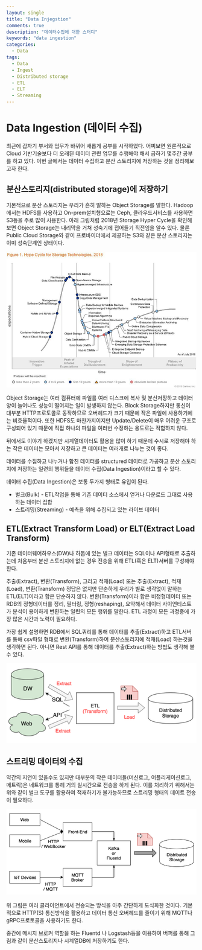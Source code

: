 ```yaml
---
layout: single
title: "Data Injegstion"
comments: true
description: "데이터수집에 대한 스터디"
keywords: "data ingestion"
categories:
  - Data
tags:
  - Data
  - Ingest
  - Distributed storage
  - ETL
  - ELT
  - Streaming
---
```


# Data Ingestion (데이터 수집)

최근에 갑자기 부서와 업무가 바뀌어 새롭게 공부를 시작하였다. 어찌보면 원론적으로 Cloud 기반기술보다 더 오래된 데이터 관련 업무를 수행해야 해서 급하기 몇주간 공부를 하고 있다. 이번 글에서는 데이터 수집하고 분산 스토리지에 저장하는 것을 정리해보고자 한다.

## 분산스토리지(distributed storage)에 저장하기

기본적으로 분산 스토리지는 우리가 흔히 말하는 Object Storage를 말한다. Hadoop에서는 HDFS를 사용하고 On-prem설치형으로는 Ceph, 클라우드서비스를 사용하면 S3등을 주로 많이 사용한다. 아래 그림처럼 2018년 Storage Hyper Cycle을 확인해보면 Object Storage는 내리막을 거쳐 성숙기에 접어들기 직전임을 알수 있다. 물론 Public Cloud Storage와 같이 프로바이더에서 제공하는 S3와 같은 분산 스토리지는 이미 성숙단계인 상태이다. 

![hypercycle](../images/hypercycle_storage2018.jpeg)

Object Storage는 여러 컴퓨터에 파일를 여러 디스크에 복사 및 분산저장하고 데이터 양이 늘어나도 성능이 떨어지는 일이 발생하지 않는다. Block Storage하지만 통신이 대부분 HTTP프로토콜로 동작하므로 오버헤드가 크기 때문에 작은 파일에 사용하기에는 비효율적이다. 또한 HDFS도 마찬가지이지만 Update/Delete이 매우 어려운 구조로 구성되어 있기 때문에 직접 하나의 파일을 여러번 수정하는 용도로는 적합하지 않다.

뒤에서도 이야기 하겠지만 시계열데이터도 활용을 많이 하기 때문에 수시로 저장해야 하는 작은 데이터는 모아서 저장하고 큰 데이터는 여러개로 나누는 것이 좋다. 

데이터를 수집하고 나누거나 합친 데이터를 structured 데이터로 가공하고 분산 스토리지에 저장하는 일련의 행위들을 데이터 수집(Data Ingestion)이라고 할 수 있다. 

데이터 수집(Data Ingestion)은 보통 두가지 형태로 유입이 된다.
* 벌크(Bulk) - ETL작업을 통해 기존 데이터 소스에서 얻거나 다운로드 그대로 사용하는 데이터 집합
* 스트리밍(Streaming) - 예측을 위해 수집되고 있는 라이브 데이터  



## ETL(Extract Transform Load) or ELT(Extract Load Transform)

기존 데이터웨어하우스(DW)나 하둡에 있는 벌크 데이터는 SQL이나 API형태로 추출하는데 처음부터 분산 스토리지에 없는 경우 전송을 위해 ETL(혹은 ELT)서버를 구성해야 한다. 

추출(Extract), 변환(Transform), 그리고 적재(Load) 또는 추출(Extract), 적재(Load), 변환(Transform) 정답은 없지만  단순하게 우리가 별로 생각없이 말하는 ETL(ELT)이라고 함은 단순하지 않다. 변환(Transform)이라 함은 비정형데이터 또는 RDB의 정형데이터를 정리, 필터링, 정형(reshaping), 요약해서 데이터 사이언티스트가 분석이 용이하게 변환하는 일련의 모든 행위를 말한다. ETL 과정이 모든 과정중에 가장 많은 시간과 노력이 필요하다. 

가장 쉽게 설명하면 RDB에서 SQL쿼리를 통해 데이터를 추출(Extract)하고 ETL서버를 통해 csv파일 형태로 변환(Transform)하여 분산스토리지에 적재(Load) 하는것을 생각하면 된다. 아니면 Rest API를 통해 데이터를 추출(Extract)하는 방법도 생각해 볼 수 있다. 

![etl_server](/images/etl_server.png)

## 스트리밍 데이터의 수집

약간의 지연이 있을수도 있지만 대부분의 작은 데이터들(머신로그, 어플리케이션로그, 메트릭)은 네트워크를 통헤 거의 실시간으로 전송을 하게 된다. 이를 처리하기 위해서는 위와 같이 벌크 도구를 활용하여 적재하기가 불가능하므로 스트리밍 형태의 데이트 전송이 필요하다.

![streaming_data](/images/streaming_data.png)

위 그림은 여러 클라이언트에서 전송되는 방식을 아주 간단하게 도식화한 것이다. 기본적으로 HTTP(S) 통신방식을 활용하고 데이터 통신 오버헤드를 줄이기 위해 MQTT나 gRPC프로토콜을 사용하기도 한다. 

중간에 메시지 브로커 역할을 하는 Fluentd 나 Logstash등을 이용하여 버퍼를 통해 그림과 같이 분산스토리지나 시계열DB에 저장하기도 한다.

